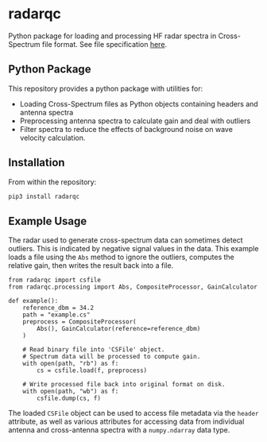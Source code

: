 # radarqc

Python package for loading and processing HF radar spectra in Cross-Spectrum file format.
See file specification [here](http://support.codar.com/Technicians_Information_Page_for_SeaSondes/Manuals_Documentation_Release_8/File_Formats/File_Cross_Spectra_V6.pdf).

## Python Package

This repository provides a python package with utilities for:
  - Loading Cross-Spectrum files as Python objects containing headers and antenna spectra
  - Preprocessing antenna spectra to calculate gain and deal with outliers
  - Filter spectra to reduce the effects of background noise on wave velocity calculation.

## Installation
From within the repository:
```bash
pip3 install radarqc
```

## Example Usage
The radar used to generate cross-spectrum data can sometimes detect outliers.  This is indicated by 
negative signal values in the data.  This example loads a file using the `Abs` method to ignore the outliers,
computes the relative gain, then writes the result back into a file.

```python3
from radarqc import csfile
from radarqc.processing import Abs, CompositeProcessor, GainCalculator

def example():
    reference_dbm = 34.2
    path = "example.cs"
    preprocess = CompositeProcessor(
        Abs(), GainCalculator(reference=reference_dbm)
    )
    
    # Read binary file into 'CSFile' object.
    # Spectrum data will be processed to compute gain.
    with open(path, "rb") as f:
        cs = csfile.load(f, preprocess)
    
    # Write processed file back into original format on disk.
    with open(path, "wb") as f:
        csfile.dump(cs, f)
```

The loaded `CSFile` object can be used to access file metadata via the `header` attribute,
as well as various attributes for accessing data from individual antenna and cross-antenna spectra
with a `numpy.ndarray` data type.



